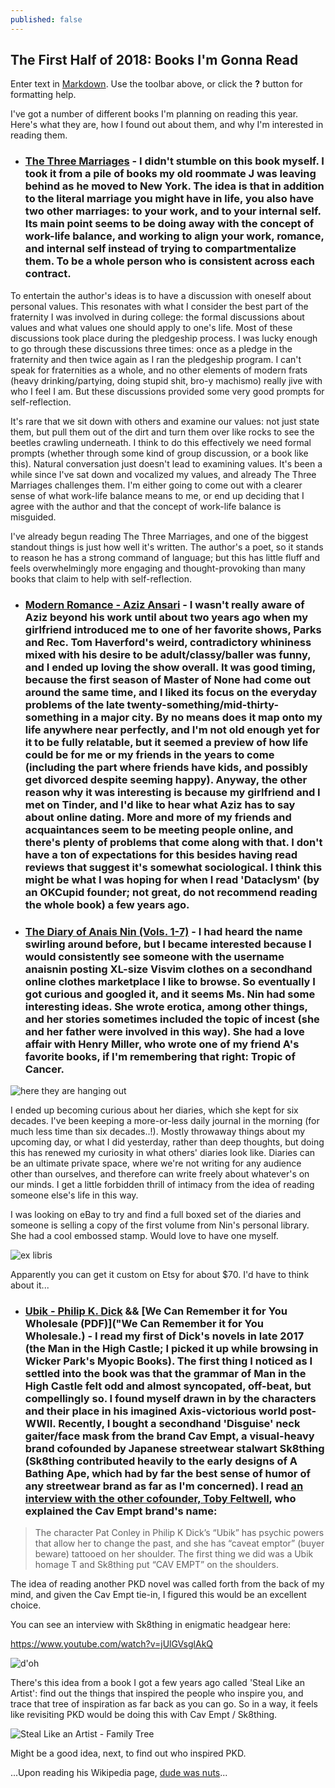 ```yaml
---
published: false
---
```

## The First Half of 2018: Books I'm Gonna Read

Enter text in [Markdown](http://daringfireball.net/projects/markdown/). Use the toolbar above, or click the **?** button for formatting help.

I've got a number of different books I'm planning on reading this year. Here's what they are, how I found out about them, and why I'm interested in reading them.

- ### [**The Three Marriages**](https://www.amazon.com/Three-Marriages-Reimagining-Work-Relationship/dp/159448435X) - I didn't stumble on this book myself. I took it from a pile of books my old roommate J was leaving behind as he moved to New York. The idea is that in addition to the literal marriage you might have in life, you also have two other marriages: to your work, and to your internal self. Its main point seems to be doing away with the concept of work-life balance, and working to align your work, romance, and internal self instead of trying to compartmentalize them. To be a whole person who is consistent across each contract.

To entertain the author's ideas is to have a discussion with oneself about personal values. This resonates with what I consider the best part of the fraternity I was involved in during college: the formal discussions about values and what values one should apply to one's life. Most of these discussions took place during the pledgeship process. I was lucky enough to go through these discussions three times: once as a pledge in the fraternity and then twice again as I ran the pledgeship program. I can't speak for fraternities as a whole, and no other elements of modern frats (heavy drinking/partying, doing stupid shit, bro-y machismo) really jive with who I feel I am. But these discussions provided some very good prompts for self-reflection. 

It's rare that we sit down with others and examine our values: not just state them, but pull them out of the dirt and turn them over like rocks to see the beetles crawling underneath. I think to do this effectively we need formal prompts (whether through some kind of group discussion, or a book like this). Natural conversation just doesn't lead to examining values. It's been a while since I've sat down and vocalized my values, and already The Three Marriages challenges them. I'm either going to come out with a clearer sense of what work-life balance means to me, or end up deciding that I agree with the author and that the concept of work-life balance is misguided.

I've already begun reading The Three Marriages, and one of the biggest standout things is just how well it's written. The author's a poet, so it stands to reason he has a strong command of language; but this has little fluff and feels overwhelmingly more engaging and thought-provoking than many books that claim to help with self-reflection.

- ### [**Modern Romance - Aziz Ansari**](https://www.amazon.com/Modern-Romance-Aziz-Ansari/dp/0143109251) - I wasn't really aware of Aziz beyond his work until about two years ago when my girlfriend introduced me to one of her favorite shows, Parks and Rec. Tom Haverford's weird, contradictory whininess mixed with his desire to be adult/classy/baller was funny, and I ended up loving the show overall. It was good timing, because the first season of Master of None had come out around the same time, and I liked its focus on the everyday problems of the late twenty-something/mid-thirty-something in a major city. By no means does it map onto my life anywhere near perfectly, and I'm not old enough yet for it to be fully relatable, but it seemed a preview of how life could be for me or my friends in the years to come (including the part where friends have kids, and possibly get divorced despite seeming happy). Anyway, the other reason why it was interesting is because my girlfriend and I met on Tinder, and I'd like to hear what Aziz has to say about online dating. More and more of my friends and acquaintances seem to be meeting people online, and there's plenty of problems that come along with that. I don't have a ton of expectations for this besides having read reviews that suggest it's somewhat sociological. I think this might be what I was hoping for when I read 'Dataclysm' (by an OKCupid founder; not great, do not recommend reading the whole book) a few years ago.

- ### [**The Diary of Anais Nin (Vols. 1-7)**](https://www.amazon.com/gp/product/B011M9IRT8/ref=series_rw_dp_sw) - I had heard the name swirling around before, but I became interested because I would consistently see someone with the username anaisnin posting XL-size Visvim clothes on a secondhand online clothes marketplace I like to browse. So eventually I got curious and googled it, and it seems Ms. Nin had some interesting ideas. She wrote erotica, among other things, and her stories sometimes included the topic of incest (she and her father were involved in this way). She had a love affair with Henry Miller, who wrote one of my friend A's favorite books, if I'm remembering that right: Tropic of Cancer.

![here they are hanging out]({{site.baseurl}}/_posts/anais_nin_henry_miller.jpg)

I ended up becoming curious about her diaries, which she kept for six decades. I've been keeping a more-or-less daily journal in the morning (for much less time than six decades..!). Mostly throwaway things about my upcoming day, or what I did yesterday, rather than deep thoughts, but doing this has renewed my curiosity in what others' diaries look like. Diaries can be an ultimate private space, where we're not writing for any audience other than ourselves, and therefore can write freely about whatever's on our minds. I get a little forbidden thrill of intimacy from the idea of reading someone else's life in this way.

I was looking on eBay to try and find a full boxed set of the diaries and someone is selling a copy of the first volume from Nin's personal library. She had a cool embossed stamp. Would love to have one myself.

![ex libris]({{site.baseurl}}/_posts/anais_nin_ex_libris.jpg)

Apparently you can get it custom on Etsy for about $70. I'd have to think about it...

- ### [**Ubik - Philip K. Dick**](https://www.amazon.com/Ubik-Philip-K-Dick/dp/0547572298) && [We Can Remember it for You Wholesale (PDF)]("We Can Remember it for You Wholesale.) - I read my first of Dick's novels in late 2017 (the Man in the High Castle; I picked it up while browsing in Wicker Park's Myopic Books). The first thing I noticed as I settled into the book was that the grammar of Man in the High Castle felt odd and almost syncopated, off-beat, but compellingly so. I found myself drawn in by the characters and their place in his imagined Axis-victorious world post-WWII. Recently, I bought a secondhand 'Disguise' neck gaiter/face mask from the brand Cav Empt, a visual-heavy brand cofounded by Japanese streetwear stalwart Sk8thing (Sk8thing contributed heavily to the early designs of A Bathing Ape, which had by far the best sense of humor of any streetwear brand as far as I'm concerned). I read [an interview with the other cofounder, Toby Feltwell](http://www.dazeddigital.com/fashion/article/31437/1/cav-empt-discuss-streetwear-grime-and-anonymity), who explained the Cav Empt brand's name: 

> The character Pat Conley in Philip K Dick’s “Ubik” has psychic powers that allow her to change the past, and she has “caveat emptor” (buyer beware) tattooed on her shoulder. The first thing we did was a Ubik homage T and Sk8thing put “CAV EMPT” on the shoulders.

The idea of reading another PKD novel was called forth from the back of my mind, and given the Cav Empt tie-in, I figured this would be an excellent choice. 

You can see an interview with Sk8thing in enigmatic headgear here:

https://www.youtube.com/watch?v=jUlGVsglAkQ

![d'oh]({{site.baseurl}}/_posts/sk8thing_interview.jpg)

There's this idea from a book I got a few years ago called 'Steal Like an Artist': find out the things that inspired the people who inspire you, and trace that tree of inspiration as far back as you can go. So in a way, it feels like revisiting PKD would be doing this with Cav Empt / Sk8thing.

![Steal Like an Artist - Family Tree]({{site.baseurl}}/_posts/steal_like_artist_family_tree.jpg)

Might be a good idea, next, to find out who inspired PKD. 

...Upon reading his Wikipedia page, [dude was nuts](https://en.wikipedia.org/wiki/Philip_K._Dick#Paranormal_experiences_and_mental_health_issues)...



